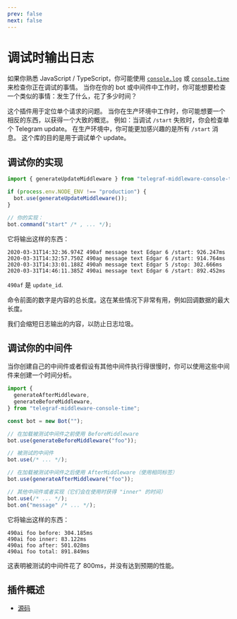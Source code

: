```yaml
---
prev: false
next: false
---
```


# 调试时输出日志

如果你熟悉 JavaScript / TypeScript，你可能使用 [`console.log`](https://developer.mozilla.org/en-US/docs/Web/API/Console/log) 或 [`console.time`](https://developer.mozilla.org/en-US/docs/Web/API/Console/time) 来检查你正在调试的事情。
当你在你的 bot 或中间件中工作时，你可能想要检查一个类似的事情：发生了什么，花了多少时间？

这个插件用于定位单个请求的问题。
当你在生产环境中工作时，你可能想要一个相反的东西，以获得一个大致的概览。
例如：当调试 `/start` 失败时，你会检查单个 Telegram update。
在生产环境中，你可能更加感兴趣的是所有 `/start` 消息。
这个库的目的是用于调试单个 update。

## 调试你的实现

```ts
import { generateUpdateMiddleware } from "telegraf-middleware-console-time";

if (process.env.NODE_ENV !== "production") {
  bot.use(generateUpdateMiddleware());
}

// 你的实现：
bot.command("start" /* , ... */);
```

它将输出这样的东西：

```text
2020-03-31T14:32:36.974Z 490af message text Edgar 6 /start: 926.247ms
2020-03-31T14:32:57.750Z 490ag message text Edgar 6 /start: 914.764ms
2020-03-31T14:33:01.188Z 490ah message text Edgar 5 /stop: 302.666ms
2020-03-31T14:46:11.385Z 490ai message text Edgar 6 /start: 892.452ms
```

`490af` 是 `update_id`.

命令前面的数字是内容的总长度。这在某些情况下非常有用，例如回调数据的最大长度。

我们会缩短日志输出的内容，以防止日志垃圾。

## 调试你的中间件

当你创建自己的中间件或者假设有其他中间件执行得很慢时，你可以使用这些中间件来创建一个时间分析。

```ts
import {
  generateAfterMiddleware,
  generateBeforeMiddleware,
} from "telegraf-middleware-console-time";

const bot = new Bot("");

// 在加载被测试中间件之前使用 BeforeMiddleware
bot.use(generateBeforeMiddleware("foo"));

// 被测试的中间件
bot.use(/* ... */);

// 在加载被测试中间件之后使用 AfterMiddleware（使用相同标签）
bot.use(generateAfterMiddleware("foo"));

// 其他中间件或者实现（它们会在使用时获得 "inner" 的时间）
bot.use(/* ... */);
bot.on("message" /* ... */);
```

它将输出这样的东西：

```text
490ai foo before: 304.185ms
490ai foo inner: 83.122ms
490ai foo after: 501.028ms
490ai foo total: 891.849ms
```

这表明被测试的中间件花了 800ms，并没有达到预期的性能。

## 插件概述

- [源码](https://github.com/EdJoPaTo/telegraf-middleware-console-time)
